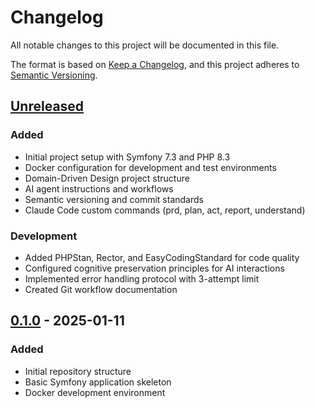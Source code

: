 # Changelog

All notable changes to this project will be documented in this file.

The format is based on [Keep a Changelog](https://keepachangelog.com/en/1.1.0/),
and this project adheres to [Semantic Versioning](https://semver.org/spec/v2.0.0.html).

## [Unreleased]

### Added
- Initial project setup with Symfony 7.3 and PHP 8.3
- Docker configuration for development and test environments
- Domain-Driven Design project structure
- AI agent instructions and workflows
- Semantic versioning and commit standards
- Claude Code custom commands (prd, plan, act, report, understand)

### Development
- Added PHPStan, Rector, and EasyCodingStandard for code quality
- Configured cognitive preservation principles for AI interactions
- Implemented error handling protocol with 3-attempt limit
- Created Git workflow documentation

## [0.1.0] - 2025-01-11

### Added
- Initial repository structure
- Basic Symfony application skeleton
- Docker development environment

[Unreleased]: https://github.com/yourusername/vibe-php/compare/v0.1.0...HEAD
[0.1.0]: https://github.com/yourusername/vibe-php/releases/tag/v0.1.0